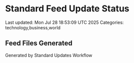 # Standard Feed Update Status
Last updated: Mon Jul 28 18:53:09 UTC 2025
Categories: technology,business,world

## Feed Files Generated

Generated by Standard Updates Workflow
